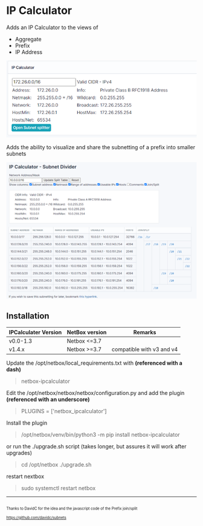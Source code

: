 # IP Calculator

Adds an IP Calculator to the views of
- Aggregate
- Prefix
- IP Address

![IP Calculator image](docs/images/IPCalculator.v1.4.png)

Adds the ability to visualize and share the subnetting of a prefix into smaller subnets

![IP Calculator Subnet divider image](docs/images/IPCalculator.subnetdivider.png)


## Installation

| IPCalculater Version | NetBox version | Remarks |
| --- | --- | --- |
| v0.0-1.3 | Netbox <=3.7 | |
| v1.4.x | Netbox >=3.7 | compatible with v3 and v4 |

Update the /opt/netbox/local_requirements.txt with **(referenced with a dash)**

> netbox-ipcalculator

Edit the /opt/netbox/netbox/netbox/configuration.py and add the plugin **(referenced with an underscore)**
> PLUGINS = ['netbox_ipcalculator']

Install the plugin 
> /opt/netbox/venv/bin/python3 -m pip install netbox-ipcalculator

or run the ./upgrade.sh script (takes longer, but assures it will work after upgrades)
> cd /opt/netbox
> ./upgrade.sh



restart nextbox
> sudo systemctl restart netbox


---
<sub><sub>Thanks to DavidC for the idea and the javascript code of the Prefix join/split https://github.com/davidc/subnets </sub></sub>